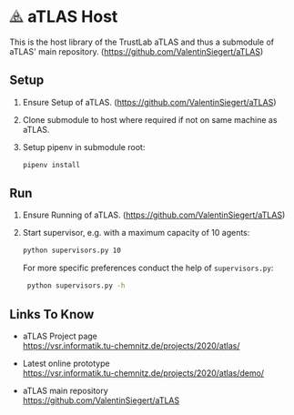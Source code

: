 # <img src="https://github.com/ValentinSiegert/aTLAS/raw/master/_logos/atlas_grey.svg" alt="aTLAS grey" width="5%"> aTLAS Host

This is the host library of the TrustLab aTLAS and thus a submodule of aTLAS' main repository.
(https://github.com/ValentinSiegert/aTLAS)

## Setup

1. Ensure Setup of aTLAS. (https://github.com/ValentinSiegert/aTLAS)

2. Clone submodule to host where required if not on same machine as aTLAS.

3. Setup pipenv in submodule root:
    ```bash
    pipenv install

## Run

1. Ensure Running of aTLAS. (https://github.com/ValentinSiegert/aTLAS)

2. Start supervisor, e.g. with a maximum capacity of 10 agents:
    ```bash
    python supervisors.py 10
    ```
   For more specific preferences conduct the help of `supervisors.py`:
   ```bash
    python supervisors.py -h
    ```

## Links To Know

* aTLAS Project page \
https://vsr.informatik.tu-chemnitz.de/projects/2020/atlas/

* Latest online prototype \
https://vsr.informatik.tu-chemnitz.de/projects/2020/atlas/demo/

* aTLAS main repository \
https://github.com/ValentinSiegert/aTLAS